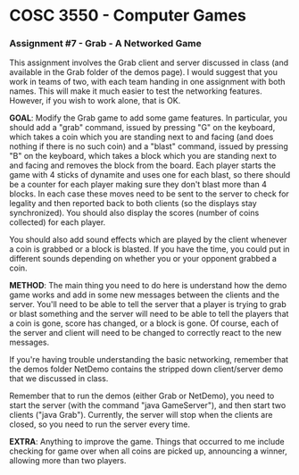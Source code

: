 # COSC 3550 - Computer Games
### Assignment #7 - Grab - A Networked Game

This assignment involves the Grab client and server discussed in class (and available in the Grab folder of the demos page). I would suggest that you work in teams of two, with each team handing in one assignment with both names. This will make it much easier to test the networking features. However, if you wish to work alone, that is OK.

**GOAL**: Modify the Grab game to add some game features. In particular, you should add a "grab" command, issued by pressing "G" on the keyboard, which takes a coin which you are standing next to and facing (and does nothing if there is no such coin) and a "blast" command, issued by pressing "B" on the keyboard, which takes a block which you are standing next to and facing and removes the block from the board. Each player starts the game with 4 sticks of dynamite and uses one for each blast, so there should be a counter for each player making sure they don't blast more than 4 blocks. In each case these moves need to be sent to the server to check for legality and then reported back to both clients (so the displays stay synchronized). You should also display the scores (number of coins collected) for each player.

You should also add sound effects which are played by the client whenever a coin is grabbed or a block is blasted. If you have the time, you could put in different sounds depending on whether you or your opponent grabbed a coin.

**METHOD**: The main thing you need to do here is understand how the demo game works and add in some new messages between the clients and the server. You'll need to be able to tell the server that a player is trying to grab or blast something and the server will need to be able to tell the players that a coin is gone, score has changed, or a block is gone. Of course, each of the server and client will need to be changed to correctly react to the new messages.

If you're having trouble understanding the basic networking, remember that the demos folder NetDemo contains the stripped down client/server demo that we discussed in class.

Remember that to run the demos (either Grab or NetDemo), you need to start the server (with the command "java GameServer"), and then start two clients ("java Grab"). Currently, the server will stop when the clients are closed, so you need to run the server every time.

**EXTRA**: Anything to improve the game. Things that occurred to me include checking for game over when all coins are picked up, announcing a winner, allowing more than two players.
